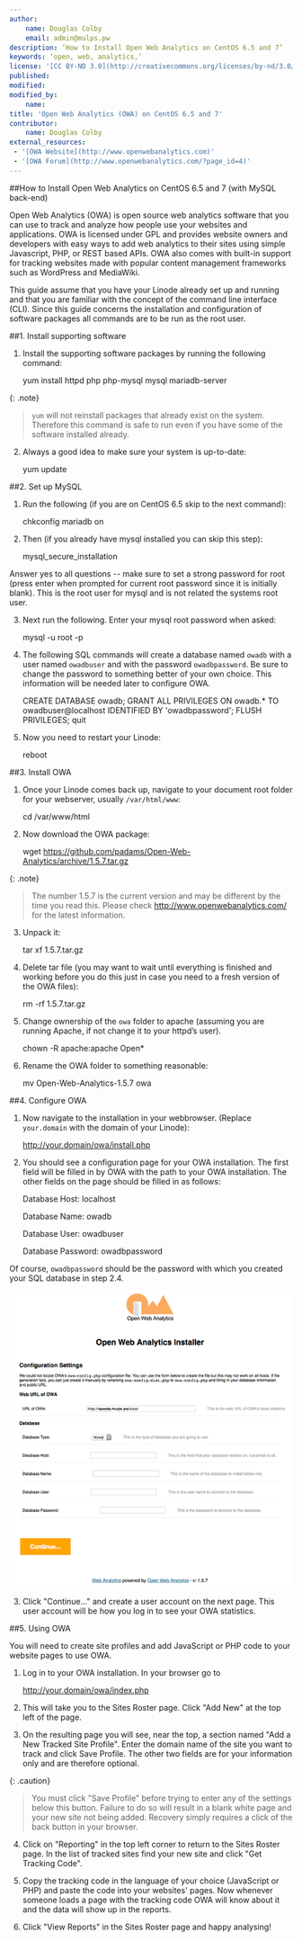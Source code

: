 ```yaml
---
author:
    name: Douglas Colby
    email: admin@mulps.pw
description: ‘How to Install Open Web Analytics on CentOS 6.5 and 7’
keywords: ‘open, web, analytics,’
license: '[CC BY-ND 3.0](http://creativecommons.org/licenses/by-nd/3.0/us/)'
published: 
modified: 
modified_by:
    name: 
title: 'Open Web Analytics (OWA) on CentOS 6.5 and 7'
contributor:
    name: Douglas Colby
external_resources:
 - '[OWA Website](http://www.openwebanalytics.com)'
 - '[OWA Forum](http://www.openwebanalytics.com/?page_id=4)'
---
```


##How to Install Open Web Analytics on CentOS 6.5 and 7 (with MySQL back-end)

Open Web Analytics (OWA) is open source web analytics software that you can use to track and analyze how people use your websites and applications. OWA is licensed under GPL and provides website owners and developers with easy ways to add web analytics to their sites using simple Javascript, PHP, or REST based APIs. OWA also comes with built-in support for tracking websites made with popular content management frameworks such as WordPress and MediaWiki.

This guide assume that you have your Linode already set up and running and that you are familiar with the concept of the command line interface (CLI). Since this guide concerns the installation and configuration of software packages all commands are to be run as the root user.

##1. Install supporting software

1. Install the supporting software packages by running the following command:

    yum install httpd php php-mysql mysql mariadb-server

{: .note}
>
>`yum` will not reinstall packages that already exist on the system. Therefore this command is safe to run even if you have some of the software installed already. 

2. Always a good idea to make sure your system is up-to-date:

    yum update

##2. Set up MySQL

1. Run the following (if you are on CentOS 6.5 skip to the next command):

    chkconfig mariadb on

2. Then (if you already have mysql installed you can skip this step):

    mysql_secure_installation

Answer yes to all questions -- make sure to set a strong password for root (press enter when prompted for current root password since it is initially blank). This is the root user for mysql and is not related the systems root user.

3. Next run the following. Enter your mysql root password when asked:
 
    mysql -u root -p

4. The following SQL commands will create a database named `owadb` with a user named `owadbuser` and with the password `owadbpassword`. Be sure to change the password to something better of your own choice. This information will be needed later to configure OWA.

    CREATE DATABASE owadb;
    GRANT ALL PRIVILEGES ON owadb.* TO owadbuser@localhost IDENTIFIED BY 'owadbpassword';
    FLUSH PRIVILEGES;
    quit

5. Now you need to restart your Linode:

    reboot

##3. Install OWA

1. Once your Linode comes back up, navigate to your document root folder for your webserver, usually `/var/html/www`:

    cd /var/www/html

2. Now download the OWA package:

    wget https://github.com/padams/Open-Web-Analytics/archive/1.5.7.tar.gz

{: .note}
>
>The number 1.5.7 is the current version and may be different by the time you read this. Please check http://www.openwebanalytics.com/ for the latest information.

3. Unpack it:

    tar xf 1.5.7.tar.gz

4. Delete tar file (you may want to wait until everything is finished and working before you do this just in case you need to a fresh version of the OWA files):

    rm -rf 1.5.7.tar.gz

5. Change ownership of the `owa` folder to apache (assuming you are running Apache, if not change it to your httpd’s user).

    chown -R apache:apache Open*

6. Rename the OWA folder to something reasonable:

    mv Open-Web-Analytics-1.5.7 owa

##4. Configure OWA

1. Now navigate to the installation in your webbrowser. (Replace `your.domain` with the domain of your Linode):

    http://your.domain/owa/install.php

2. You should see a configuration page for your OWA installation. The first field will be filled in by OWA with the path to your OWA installation. The other fields on the page should be filled in as follows:
 
	Database Host: localhost

	Database Name: owadb

	Database User: owadbuser

	Database Password: owadbpassword

Of course, `owadbpassword` should be the password with which you created your SQL database in step 2.4.

![Screen shot of OWA set up screen.](/docs/assets/OWA.png)

3. Click "Continue..." and create a user account on the next page. This user account will be how you log in to see your OWA statistics.

##5. Using OWA

You will need to create site profiles and add JavaScript or PHP code to your website pages to use OWA.

1. Log in to your OWA installation. In your browser go to

    http://your.domain/owa/index.php
	
2. This will take you to the Sites Roster page. Click "Add New" at the top left of the page.

3. On the resulting page you will see, near the top, a section named "Add a New Tracked Site Profile". Enter the domain name of the site you want to track and click Save Profile. The other two fields are for your information only and are therefore optional.

{: .caution}
>
>You must click "Save Profile" before trying to enter any of the settings below this button. Failure to do so will result in a blank white page and your new site not being added. Recovery simply requires a click of the back button in your browser.

4. Click on "Reporting" in the top left corner to return to the Sites Roster page. In the list of tracked sites find your new site and click "Get Tracking Code".

5. Copy the tracking code in the language of your choice (JavaScript or PHP) and paste the code into your websites' pages. Now whenever someone loads a page with the tracking code OWA will know about it and the data will show up in the reports.

6.  Click "View Reports" in the Sites Roster page and happy analysing! 


